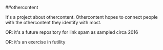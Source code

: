 ##othercontent

It's a project about othercontent. Othercontent hopes to connect people with the othercontent they identify with most.

OR: it's a future repository for link spam as sampled circa 2016

OR: it's an exercise in futility
